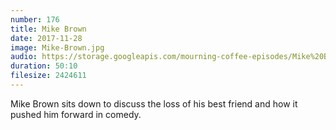 ```yaml
---
number: 176
title: Mike Brown
date: 2017-11-28
image: Mike-Brown.jpg
audio: https://storage.googleapis.com/mourning-coffee-episodes/Mike%20Brown%20release.mp3
duration: 50:10
filesize: 2424611
---
```


Mike Brown sits down to discuss the loss of his best friend and how it pushed him forward in comedy.
